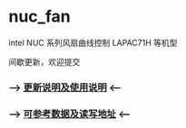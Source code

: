 # nuc_fan
intel NUC 系列风扇曲线控制 LAPAC71H 等机型

间歇更新，欢迎提交

### --> [更新说明及使用说明](./src-tauri/NUC_X15_Fan更新日志.md) <--

### --> [可参考数据及读写地址](./src-tauri/分析.md) <--